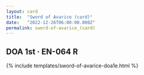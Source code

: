 ```yaml
---
layout: card
title:  "Sword of Avarice (card)"
date:   "2022-12-26T06:00:00.000Z"
permalink: sword-of-avarice_(card)
---
```


## DOA 1st &middot; EN-064 R

{% include templates/sword-of-avarice-doa1e.html %}
